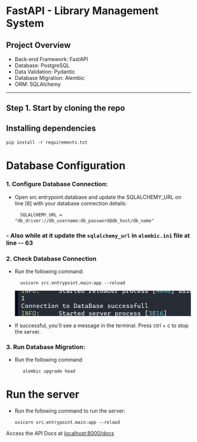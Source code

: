 # FastAPI - Library Management System

## Project Overview

- Back-end Framework: FastAPI
- Database: PostgreSQL
- Data Validation: Pydantic
- Database Migration: Alembic
- ORM: SQLAlchemy

<hr>

## Step 1. Start by cloning the repo

## Installing dependencies

    pip install -r requirements.txt

# Database Configuration

### 1. Configure Database Connection:

- Open src.entrypoint.database and update the SQLALCHEMY_URL on line [8] with your database connection details:

        SQLALCHEMY_URL = "db_driver://db_username:db_password@db_host/db_name"

### - Also while at it update the `sqlalchemy_url` in `alembic.ini` file at line -- 63

### 2. Check Database Connection

- Run the following command:

        uvicorn src.entrypoint.main:app --reload

  ![alt text](./media/image.png)

- If successful, you'll see a message in the terminal. Press ctrl + c to stop the server.

### 3. Run Database Migration:

- Run the following command

         alembic upgrade head

# Run the server

- Run the following command to run the server:

      uvicorn src.entrypoint.main:app --relaod

Access the API Docs at [localhost:8000/docs](localhost:8000/docs)
